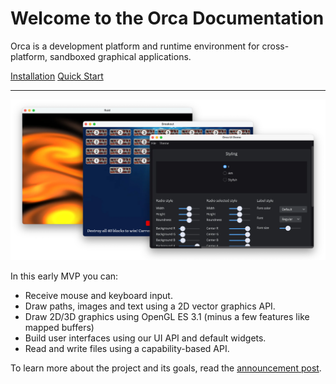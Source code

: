 # Welcome to the Orca Documentation

Orca is a development platform and runtime environment for cross-platform, sandboxed graphical applications.

[Install]: install.md
[Quick Start]: QuickStart.md

<div class="text-center">
<a href="Install" class="btn btn-primary" role="button">Installation</a>
<a href="Quick Start" class="btn btn-primary" role="button">Quick Start</a>
</div>

---

![Example Orca apps](images/orca-apps-lg.webp)

In this early MVP you can:

- Receive mouse and keyboard input.
- Draw paths, images and text using a 2D vector graphics API.
- Draw 2D/3D graphics using OpenGL ES 3.1 (minus a few features like mapped buffers)
- Build user interfaces using our UI API and default widgets.
- Read and write files using a capability-based API.

To learn more about the project and its goals, read the [announcement post](https://orca-app.dev/posts/230607/orca_announcement.html).



